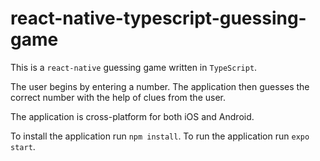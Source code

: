 # react-native-typescript-guessing-game

This is a `react-native` guessing game written in `TypeScript`.  

The user begins by entering a number.  The application then guesses the correct number with the help of clues from the user.  

The application is cross-platform for both iOS and Android.

To install the application run `npm install`.  To run the application run `expo start`.  
